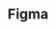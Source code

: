 ---
title: Figma
intro: Web-based interface design and prototyping tool, with realtime collaboration and hand-off.
linkurl: http://www.figma.com
tags:
- Design
- Prototyping
- Collaboration
- Hand-off
logo: "figma.jpg"
---